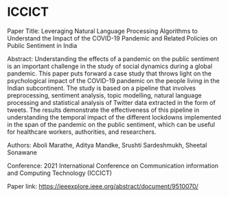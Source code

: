 # ICCICT


Paper Title: 	Leveraging Natural Language Processing Algorithms to Understand the Impact of the COVID-19 Pandemic and Related Policies on Public Sentiment in India

Abstract: Understanding the effects of a pandemic on the public sentiment is an important challenge in the study of social dynamics during a global pandemic. This paper puts forward a case study that throws light on the psychological impact of the COVID-19 pandemic on the people living in the Indian subcontinent. The study is based on a pipeline that involves preprocessing, sentiment analysis, topic modelling, natural language processing and statistical analysis of Twitter data extracted in the form of tweets. The results demonstrate the effectiveness of this pipeline in understanding the temporal impact of the different lockdowns implemented in the span of the pandemic on the public sentiment, which can be useful for healthcare workers, authorities, and researchers.

Authors: Aboli Marathe, Aditya Mandke, Srushti Sardeshmukh, Sheetal Sonawane

Conference:  2021 International Conference on Communication information and Computing Technology (ICCICT)

Paper link: https://ieeexplore.ieee.org/abstract/document/9510070/
